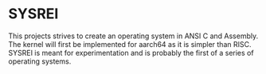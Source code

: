 ﻿# SYSREI
This projects strives to create an operating system in ANSI C and Assembly.  
The kernel will first be implemented for aarch64 as it is simpler than RISC.  
SYSREI is meant for experimentation and is probably the first of a series of
operating systems.  

